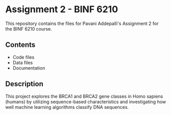 # Assignment 2 - BINF 6210

This repository contains the files for Pavani Addepalli's Assignment 2 for the BINF 6210 course.

## Contents
- Code files
- Data files
- Documentation

## Description
This project explores the BRCA1 and BRCA2 gene classes in Homo sapiens (humans) by utilizing sequence-based characteristics and investigating how well machine learning algorithms classify DNA sequences.
